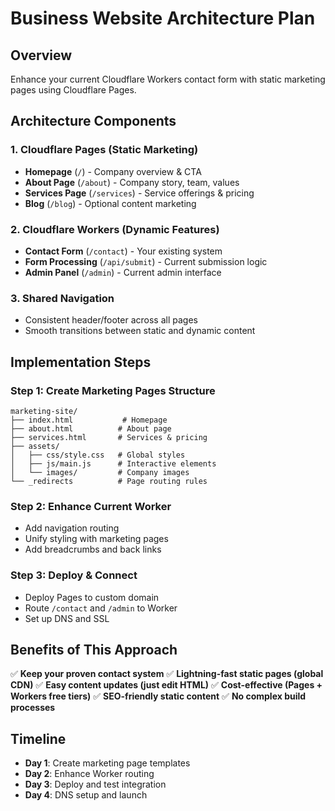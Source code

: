 # Business Website Architecture Plan

## Overview
Enhance your current Cloudflare Workers contact form with static marketing pages using Cloudflare Pages.

## Architecture Components

### 1. Cloudflare Pages (Static Marketing)
- **Homepage** (`/`) - Company overview & CTA
- **About Page** (`/about`) - Company story, team, values  
- **Services Page** (`/services`) - Service offerings & pricing
- **Blog** (`/blog`) - Optional content marketing

### 2. Cloudflare Workers (Dynamic Features)
- **Contact Form** (`/contact`) - Your existing system
- **Form Processing** (`/api/submit`) - Current submission logic
- **Admin Panel** (`/admin`) - Current admin interface

### 3. Shared Navigation
- Consistent header/footer across all pages
- Smooth transitions between static and dynamic content

## Implementation Steps

### Step 1: Create Marketing Pages Structure
```
marketing-site/
├── index.html           # Homepage
├── about.html          # About page  
├── services.html       # Services & pricing
├── assets/
│   ├── css/style.css   # Global styles
│   ├── js/main.js      # Interactive elements
│   └── images/         # Company images
└── _redirects          # Page routing rules
```

### Step 2: Enhance Current Worker
- Add navigation routing
- Unify styling with marketing pages
- Add breadcrumbs and back links

### Step 3: Deploy & Connect
- Deploy Pages to custom domain
- Route `/contact` and `/admin` to Worker
- Set up DNS and SSL

## Benefits of This Approach

✅ **Keep your proven contact system**
✅ **Lightning-fast static pages (global CDN)**
✅ **Easy content updates (just edit HTML)**
✅ **Cost-effective (Pages + Workers free tiers)**
✅ **SEO-friendly static content**
✅ **No complex build processes**

## Timeline
- **Day 1**: Create marketing page templates
- **Day 2**: Enhance Worker routing
- **Day 3**: Deploy and test integration
- **Day 4**: DNS setup and launch
